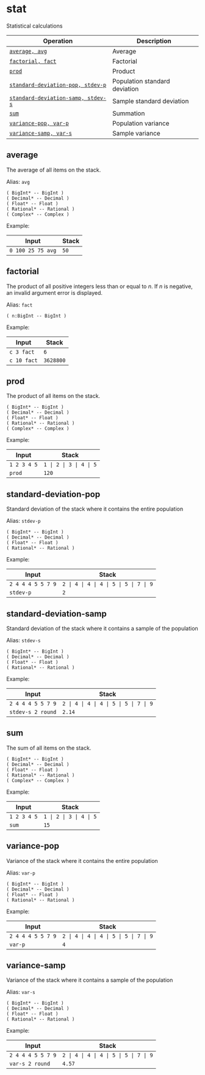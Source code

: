 <!-- Document generated by "gen-doc"; DO NOT EDIT -->
# stat

Statistical calculations

| Operation                                               | Description
|---------------------------------------------------------|---------------
| [`average, avg`](#average)                              | Average
| [`factorial, fact`](#factorial)                         | Factorial
| [`prod`](#prod)                                         | Product
| [`standard-deviation-pop, stdev-p`](#standard-deviation-pop) | Population standard deviation
| [`standard-deviation-samp, stdev-s`](#standard-deviation-samp) | Sample standard deviation
| [`sum`](#sum)                                           | Summation
| [`variance-pop, var-p`](#variance-pop)                  | Population variance
| [`variance-samp, var-s`](#variance-samp)                | Sample variance


## average

The average of all items on the stack.

Alias: `avg`

```
( BigInt* -- BigInt )
( Decimal* -- Decimal )
( Float* -- Float )
( Rational* -- Rational )
( Complex* -- Complex )
```

Example:

<!-- test: average -->

| Input             | Stack
|-------------------|---------------
| `0 100 25 75 avg` | `50`

## factorial

The product of all positive integers less than or equal to *n*. If *n* is
negative, an invalid argument error is displayed.

Alias: `fact`

```
( n:BigInt -- BigInt )
```

Example:

<!-- test: factorial -->

| Input       | Stack
|-------------|---------------
| `c 3 fact ` | `6`
| `c 10 fact` | `3628800`

## prod

The product of all items on the stack.

```
( BigInt* -- BigInt )
( Decimal* -- Decimal )
( Float* -- Float )
( Rational* -- Rational )
( Complex* -- Complex )
```

Example:

<!-- test: prod -->

| Input       | Stack
|-------------|---------------
| `1 2 3 4 5` | `1 \| 2 \| 3 \| 4 \| 5`
| `prod     ` | `120`

## standard-deviation-pop

Standard deviation of the stack where it contains the entire population

Alias: `stdev-p`

```
( BigInt* -- BigInt )
( Decimal* -- Decimal )
( Float* -- Float )
( Rational* -- Rational )
```

Example:

<!-- test: standard-deviation-pop -->

| Input             | Stack
|-------------------|---------------
| `2 4 4 4 5 5 7 9` | `2 \| 4 \| 4 \| 4 \| 5 \| 5 \| 7 \| 9`
| `stdev-p        ` | `2`

## standard-deviation-samp

Standard deviation of the stack where it contains a sample of the population

Alias: `stdev-s`

```
( BigInt* -- BigInt )
( Decimal* -- Decimal )
( Float* -- Float )
( Rational* -- Rational )
```

Example:

<!-- test: standard-deviation-samp -->

| Input             | Stack
|-------------------|---------------
| `2 4 4 4 5 5 7 9` | `2 \| 4 \| 4 \| 4 \| 5 \| 5 \| 7 \| 9`
| `stdev-s 2 round` | `2.14`

## sum

The sum of all items on the stack.

```
( BigInt* -- BigInt )
( Decimal* -- Decimal )
( Float* -- Float )
( Rational* -- Rational )
( Complex* -- Complex )
```

Example:

<!-- test: sum -->

| Input       | Stack
|-------------|---------------
| `1 2 3 4 5` | `1 \| 2 \| 3 \| 4 \| 5`
| `sum      ` | `15`

## variance-pop

Variance of the stack where it contains the entire population

Alias: `var-p`

```
( BigInt* -- BigInt )
( Decimal* -- Decimal )
( Float* -- Float )
( Rational* -- Rational )
```

Example:

<!-- test: variance-pop -->

| Input             | Stack
|-------------------|---------------
| `2 4 4 4 5 5 7 9` | `2 \| 4 \| 4 \| 4 \| 5 \| 5 \| 7 \| 9`
| `var-p          ` | `4`

## variance-samp

Variance of the stack where it contains a sample of the population

Alias: `var-s`

```
( BigInt* -- BigInt )
( Decimal* -- Decimal )
( Float* -- Float )
( Rational* -- Rational )
```

Example:

<!-- test: variance-samp -->

| Input             | Stack
|-------------------|---------------
| `2 4 4 4 5 5 7 9` | `2 \| 4 \| 4 \| 4 \| 5 \| 5 \| 7 \| 9`
| `var-s 2 round  ` | `4.57`

